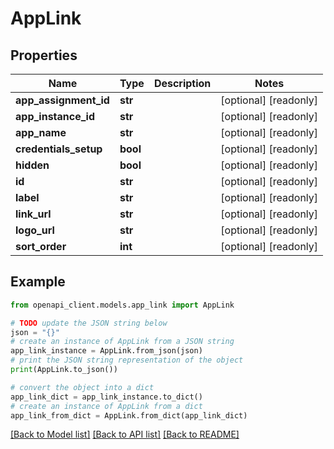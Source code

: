 # AppLink


## Properties

Name | Type | Description | Notes
------------ | ------------- | ------------- | -------------
**app_assignment_id** | **str** |  | [optional] [readonly] 
**app_instance_id** | **str** |  | [optional] [readonly] 
**app_name** | **str** |  | [optional] [readonly] 
**credentials_setup** | **bool** |  | [optional] [readonly] 
**hidden** | **bool** |  | [optional] [readonly] 
**id** | **str** |  | [optional] [readonly] 
**label** | **str** |  | [optional] [readonly] 
**link_url** | **str** |  | [optional] [readonly] 
**logo_url** | **str** |  | [optional] [readonly] 
**sort_order** | **int** |  | [optional] [readonly] 

## Example

```python
from openapi_client.models.app_link import AppLink

# TODO update the JSON string below
json = "{}"
# create an instance of AppLink from a JSON string
app_link_instance = AppLink.from_json(json)
# print the JSON string representation of the object
print(AppLink.to_json())

# convert the object into a dict
app_link_dict = app_link_instance.to_dict()
# create an instance of AppLink from a dict
app_link_from_dict = AppLink.from_dict(app_link_dict)
```
[[Back to Model list]](../README.md#documentation-for-models) [[Back to API list]](../README.md#documentation-for-api-endpoints) [[Back to README]](../README.md)


